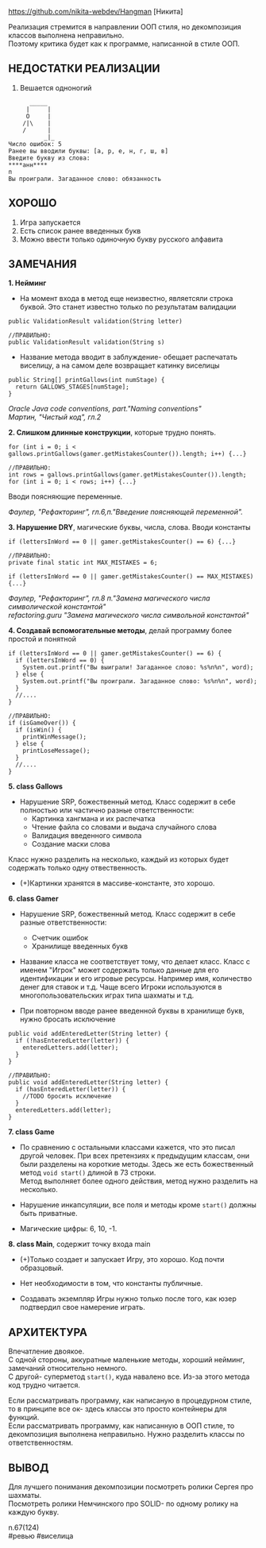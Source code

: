 https://github.com/nikita-webdev/Hangman
[Никита]

Реализация стремится в направлении ООП стиля, но декомпозиция классов выполнена неправильно.  
Поэтому критика будет как к программе, написанной в стиле ООП.

## НЕДОСТАТКИ РЕАЛИЗАЦИИ

1. Вешается одноногий
```
      _____
     |     |
     O     |
    /|\    |
    /      |
          _|_
Число ошибок: 5
Ранее вы вводили буквы: [а, р, е, н, г, ш, в]
Введите букву из слова: 
****анн****
п
Вы проиграли. Загаданное слово: обязанность
```

## ХОРОШО

1. Игра запускается
2. Есть список ранее введенных букв
3. Можно ввести только одиночную букву русского алфавита

## ЗАМЕЧАНИЯ

**1. Нейминг**

- На момент входа в метод еще неизвестно, являетсяли строка буквой. Это станет известно только по результатам валидации
```
public ValidationResult validation(String letter)

//ПРАВИЛЬНО:
public ValidationResult validation(String s)
```

- Название метода вводит в заблуждение- обещает распечатать виселицу, а на самом деле возвращает катинку виселицы
```
public String[] printGallows(int numStage) {
  return GALLOWS_STAGES[numStage];
}
```

*Oracle Java code conventions, part."Naming conventions"*  
*Мартин, "Чистый код", гл.2*  

**2. Слишком длинные конструкции**, которые трудно понять.
```
for (int i = 0; i < gallows.printGallows(gamer.getMistakesCounter()).length; i++) {...}

//ПРАВИЛЬНО:
int rows = gallows.printGallows(gamer.getMistakesCounter()).length;
for (int i = 0; i < rows; i++) {...}
```
Вводи поясняющие переменные.

*Фаулер, "Рефакторинг", гл.6,п."Введение поясняющей переменной".*  

**3. Нарушение DRY**, магические буквы, числа, слова. Вводи константы
```
if (lettersInWord == 0 || gamer.getMistakesCounter() == 6) {...}

//ПРАВИЛЬНО:
private final static int MAX_MISTAKES = 6;

if (lettersInWord == 0 || gamer.getMistakesCounter() == MAX_MISTAKES) {...}
```
*Фаулер, "Рефакторинг", гл.8 п."Замена магического числа символической константой"*   
*refactoring.guru "Замена магического числа символьной константой"*  

**4. Создавай вспомогательные методы**, делай программу более простой и понятной
```
if (lettersInWord == 0 || gamer.getMistakesCounter() == 6) {
  if (lettersInWord == 0) {
    System.out.printf("Вы выиграли! Загаданное слово: %s%n%n", word);
  } else {
    System.out.printf("Вы проиграли. Загаданное слово: %s%n%n", word);
  }
  //....
}  

//ПРАВИЛЬНО:
if (isGameOver()) {
  if (isWin() {
    printWinMessage();
  } else {
    printLoseMessage();
  }
  //....
}  
```

**5. class Gallows**

- Нарушение SRP, божественный метод. Класс содержит в себе полностью или частично разные ответственности:
  - Картинка хангмана и их распечатка 
  - Чтение файла со словами и выдача случайного слова
  - Валидация введенного символа
  - Создание маски слова

Класс нужно разделить на несколько, каждый из которых будет содержать только одну отвественность.  

+ (+)Картинки хранятся в массиве-константе, это хорошо.     

**6. class Gamer**

- Нарушение SRP, божественный метод. Класс содержит в себе разные ответственности:
  - Счетчик ошибок 
  - Хранилище введенных букв

- Название класса не соответствует тому, что делает класс. 
Класс с именем "Игрок" может содержать только данные для его идентификации и его игровые ресурсы. Например имя, количество денег для ставок и т.д.
Чаще всего Игроки используются в многопользовательских играх типа шахматы и т.д.

- При повторном вводе ранее введенной буквы в хранилище букв, нужно бросать исключение
```
public void addEnteredLetter(String letter) {
  if (!hasEnteredLetter(letter)) {
    enteredLetters.add(letter);
  }
}

//ПРАВИЛЬНО:
public void addEnteredLetter(String letter) {
  if (hasEnteredLetter(letter)) {
    //TODO бросить исключение
  }
  enteredLetters.add(letter);
}
```

**7. class Game**

- По сравнению с остальными классами кажется, что это писал другой человек. 
При всех претензиях к предыдущим классам, они были разделены на короткие методы.
Здесь же есть божественный метод `void start()` длиной в 73 строки.  
Метод выполняет более одного действия, метод нужно разделить на несколько.

- Нарушение инкапсуляции, все поля и методы кроме `start()` должны быть приватные.

- Магические цифры: 6, 10, -1.

**8. class Main**, содержит точку входа main

+ (+)Только создает и запускает Игру, это хорошо. Код почти образцовый.

- Нет необходимости в том, что константы публичные.

- Создавать экземпляр Игры нужно только после того, как юзер подтвердил свое намерение играть.

## АРХИТЕКТУРА

Впечатление двоякое.  
С одной стороны, аккуратные маленькие методы, хороший нейминг, замечаний относительно немного.  
С другой- суперметод `start()`, куда навалено все. Из-за этого метода код трудно читается.

Если рассматривать программу, как написаную в процедурном стиле, то в принципе все ок- здесь классы это просто контейнеры для функций.  
Если рассматривать программу, как написанную в ООП стиле, то декомпозиция выполнена неправильно. Нужно разделить классы по ответственностям.

## ВЫВОД

Для лучшего понимания декомпозиции посмотреть ролики Сергея про шахматы.  
Посмотреть ролики Немчинского про SOLID- по одному ролику на каждую букву.

n.67(124)  
#ревью #виселица